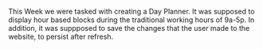   This Week we were tasked with creating a Day Planner. It was supposed to display hour based blocks during the traditional working hours of 9a-5p. 
In addition, it was suppposed to save the changes that the user made to the website, to persist after refresh.




























